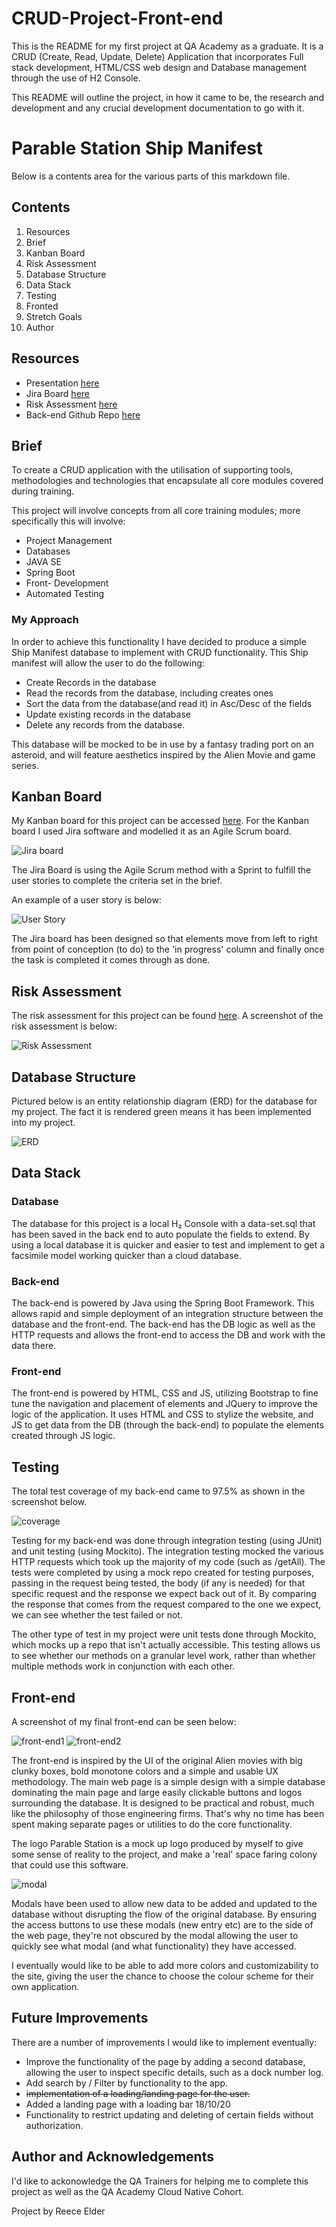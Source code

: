 # CRUD-Project-Front-end

This is the README for my first project at QA Academy as a graduate. 
It is a CRUD (Create, Read, Update, Delete) Application that incorporates Full stack development, HTML/CSS web design and Database management through the use of H2 Console.

This README will outline the project, in how it came to be, the research and development and any crucial development documentation to go with it. 

# Parable Station Ship Manifest

Below is a contents area for the various parts of this markdown file. 

## Contents

1. Resources
2. Brief
3. Kanban Board
4. Risk Assessment
5. Database Structure
6. Data Stack
7. Testing
8. Fronted
9. Stretch Goals
10. Author

## Resources

* Presentation [here](https://docs.google.com/presentation/d/139HCllJ2zHiPPAEtSDXsN39Tq_1Fsb_fz8ALB8UiNEE/edit?usp=sharing)
* Jira Board [here](https://qatraineerelder.atlassian.net/jira/software/projects/PSCR/boards/4)
* Risk Assessment [here](https://docs.google.com/spreadsheets/d/1bFGP5dXZZ-XnUCaVH8s5lSRkrQeCfFvFlrfATnrzXjg/edit?usp=sharing)
* Back-end Github Repo [here](https://github.com/Reece-elder/CRUD-Project-Backend)

## Brief

To create a CRUD application with the utilisation of supporting tools, methodologies and technologies that encapsulate all core modules covered during training. 

This project will involve concepts from all core training modules; more specifically this will involve:

* Project Management
* Databases
* JAVA SE
* Spring Boot
* Front- Development
* Automated Testing

### My Approach

In order to achieve this functionality I have decided to produce a simple Ship Manifest database to implement with CRUD functionality. 
This Ship manifest will allow the user to do the following: 
* Create Records in the database 
* Read the records from the database, including creates ones
* Sort the data from the database(and read it) in Asc/Desc of the fields
* Update existing records in the database
* Delete any records from the database.

This database will be mocked to be in use by a fantasy trading port on an asteroid, and will feature aesthetics inspired by the Alien Movie and game series. 

## Kanban Board

My Kanban board for this project can be accessed [here](https://qatraineerelder.atlassian.net/jira/software/projects/PSCR/boards/4).
For the Kanban board I used Jira software and modelled it as an Agile Scrum board. 

![Jira board](https://i.imgur.com/VcG432x.png)

The Jira Board is using the Agile Scrum method with a Sprint to fulfill the user stories to complete the criteria set in the brief. 

An example of a user story is below: 

![User Story](https://i.imgur.com/YCsFEe5.png)

The Jira board has been designed so that elements move from left to right from point of conception (to do) to the 'in progress' column and finally once the task is completed it comes through as done.

## Risk Assessment

The risk assessment for this project can be found [here](https://docs.google.com/spreadsheets/d/1bFGP5dXZZ-XnUCaVH8s5lSRkrQeCfFvFlrfATnrzXjg/edit?usp=sharing). 
A screenshot of the risk assessment is below:

![Risk Assessment](https://i.imgur.com/aOrP9d4.png)

## Database Structure

Pictured below is an entity relationship diagram (ERD) for the database for my project. 
The fact it is rendered green means it has been implemented into my project. 

![ERD](https://i.imgur.com/y2WGeD2.png)

## Data Stack 

### Database

The database for this project is a local H₂ Console with a data-set.sql that has been saved in the back end to auto populate the fields to extend. 
By using a local database it is quicker and easier to test and implement to get a facsimile model working quicker than a cloud database. 

### Back-end 

The back-end is powered by Java using the Spring Boot Framework. This allows rapid and simple deployment of an integration structure between the database and the front-end. The back-end has the DB logic as well as the HTTP requests and allows the front-end to access the DB and work with the data there. 

### Front-end 

The front-end is powered by HTML, CSS and JS, utilizing Bootstrap to fine tune the navigation and placement of elements and JQuery to improve the logic of the application. It uses HTML and CSS to stylize the website, and JS to get data from the DB (through the back-end) to populate the elements created through JS logic. 

## Testing

The total test coverage of my back-end came to 97.5% as shown in the screenshot below. 

![coverage](https://i.imgur.com/VKsjTnf.png)

Testing for my back-end was done through integration testing (using JUnit) and unit testing (using Mockito). 
The integration testing mocked the various HTTP requests which took up the majority of my code (such as /getAll).
The tests were completed by using a mock repo created for testing purposes, passing in the request being tested, the body (if any is needed) for that specific request and the response we expect back out of it. By comparing the response that comes from the request compared to the one we expect, we can see whether the test failed or not. 

The other type of test in my project were unit tests done through Mockito, which mocks up a repo that isn't actually accessible. 
This testing allows us to see whether our methods on a granular level work, rather than whether multiple methods work in conjunction with each other. 

## Front-end

A screenshot of my final front-end can be seen below: 

![front-end1](https://i.imgur.com/ViBQd1a.png)
![front-end2](https://i.imgur.com/3zYCZHV.png)

The front-end is inspired by the UI of the original Alien movies with big clunky boxes, bold monotone colors and a simple and usable UX methodology. 
The main web page is a simple design with a simple database dominating the main page and large easily clickable buttons and logos surrounding the database. It is designed to be practical and robust, much like the philosophy of those engineering firms. That's why no time has been spent making separate pages or utilities to do the core functionality. 

The logo Parable Station is a mock up logo produced by myself to give some sense of reality to the project, and make a 'real' space faring colony that could use this software. 

![modal](https://i.imgur.com/0KwKbiC.png)

Modals have been used to allow new data to be added and updated to the database without disrupting the flow of the original database. 
By ensuring the access buttons to use these modals (new entry etc) are to the side of the web page, they're not obscured by the modal allowing the user to quickly see what modal (and what functionality) they have accessed.

I eventually would like to be able to add more colors and customizability to the site, giving the user the chance to choose the colour scheme for their own application. 

## Future Improvements

There are a number of improvements I would like to implement eventually: 

* Improve the functionality of the page by adding a second database, allowing the user to inspect specific details, such as a dock number log. 
* Add search by / Filter by functionality to the app.
* ~~implementation of a loading/landing page for the user.~~ 
 * Added a landing page with a loading bar 18/10/20
* Functionality to restrict updating and deleting of certain fields without authorization.

## Author and Acknowledgements

I'd like to ackonowledge the QA Trainers for helping me to complete this project as well as the QA Academy Cloud Native Cohort.

Project by Reece Elder
